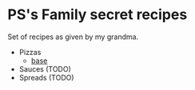 # PS's Family secret recipes

Set of recipes as given by my grandma.

* Pizzas
   - [base](./pizzas/base.md)
* Sauces (TODO)
* Spreads (TODO)
